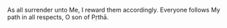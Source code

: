 As all surrender unto Me, I reward them accordingly. Everyone follows My path in all respects, O son of Pṛthā.